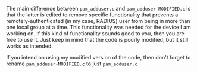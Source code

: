 The main difference between `pam_adduser.c` and `pam_adduser-MODIFIED.c` is that the latter is edited to remove specific functionality that prevents a remotely-authenticated (in my case, RADIUS) user from being in more than one local group at a time. This functionality was needed for the device I am working on. If this kind of functionality sounds good to you, then you are free to use it. Just keep in mind that the code is poorly modified, but it still works as intended.

If you intend on using my modified version of the code, then don't forget to rename `pam_adduser-MODIFIED.c` to just `pam_adduser.c`
